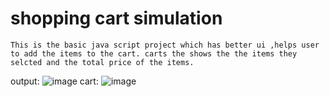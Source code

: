 # shopping cart simulation
    This is the basic java script project which has better ui ,helps user to add the items to the cart. carts the shows the the items they selcted and the total price of the items.
output:
  ![image](https://github.com/user-attachments/assets/37dc4740-d007-4c22-95ed-a70e3e6c1128)
  cart:
    ![image](https://github.com/user-attachments/assets/7894195a-554c-4872-b637-ca6df7a567ed)
